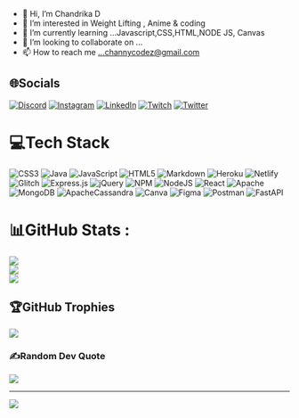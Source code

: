 - 👋 Hi, I’m Chandrika D 
- 👀 I’m interested in Weight Lifting , Anime & coding
- 🌱 I’m currently learning ...Javascript,CSS,HTML,NODE JS, Canvas
- 💞️ I’m looking to collaborate on ...
- 📫 How to reach me ...channycodez@gmail.com

<!---
Chanpi23/Chanpi23 is a ✨ special ✨ repository because its `README.md` (this file) appears on your GitHub profile.
You can click the Preview link to take a look at your changes.
--->

## 🌐Socials
[![Discord](https://img.shields.io/badge/Discord-%237289DA.svg?logo=discord&logoColor=white)](htttps://discord.gg/chanpan12) [![Instagram](https://img.shields.io/badge/Instagram-%23E4405F.svg?logo=Instagram&logoColor=white)](https://instagram.com/channycodez) [![LinkedIn](https://img.shields.io/badge/LinkedIn-%230077B5.svg?logo=linkedin&logoColor=white)](https://linkedin.com/in/www.linkedin.com/in/chandrika-cd) [![Twitch](https://img.shields.io/badge/Twitch-%239146FF.svg?logo=Twitch&logoColor=white)](https://twitch.tv/chanpo12) [![Twitter](https://img.shields.io/badge/Twitter-%231DA1F2.svg?logo=Twitter&logoColor=white)](https://twitter.com/channycodez) 

# 💻Tech Stack
![CSS3](https://img.shields.io/badge/css3-%231572B6.svg?style=plastic&logo=css3&logoColor=white) ![Java](https://img.shields.io/badge/java-%23ED8B00.svg?style=plastic&logo=java&logoColor=white) ![JavaScript](https://img.shields.io/badge/javascript-%23323330.svg?style=plastic&logo=javascript&logoColor=%23F7DF1E) ![HTML5](https://img.shields.io/badge/html5-%23E34F26.svg?style=plastic&logo=html5&logoColor=white) ![Markdown](https://img.shields.io/badge/markdown-%23000000.svg?style=plastic&logo=markdown&logoColor=white) ![Heroku](https://img.shields.io/badge/heroku-%23430098.svg?style=plastic&logo=heroku&logoColor=white) ![Netlify](https://img.shields.io/badge/netlify-%23000000.svg?style=plastic&logo=netlify&logoColor=#00C7B7) ![Glitch](https://img.shields.io/badge/glitch-%233333FF.svg?style=plastic&logo=glitch&logoColor=white) ![Express.js](https://img.shields.io/badge/express.js-%23404d59.svg?style=plastic&logo=express&logoColor=%2361DAFB) ![jQuery](https://img.shields.io/badge/jquery-%230769AD.svg?style=plastic&logo=jquery&logoColor=white) ![NPM](https://img.shields.io/badge/NPM-%23000000.svg?style=plastic&logo=npm&logoColor=white) ![NodeJS](https://img.shields.io/badge/node.js-6DA55F?style=plastic&logo=node.js&logoColor=white) ![React](https://img.shields.io/badge/react-%2320232a.svg?style=plastic&logo=react&logoColor=%2361DAFB) ![Apache](https://img.shields.io/badge/apache-%23D42029.svg?style=plastic&logo=apache&logoColor=white) ![MongoDB](https://img.shields.io/badge/MongoDB-%234ea94b.svg?style=plastic&logo=mongodb&logoColor=white) ![ApacheCassandra](https://img.shields.io/badge/cassandra-%231287B1.svg?style=plastic&logo=apache-cassandra&logoColor=white) ![Canva](https://img.shields.io/badge/Canva-%2300C4CC.svg?style=plastic&logo=Canva&logoColor=white) 	![Figma](https://img.shields.io/badge/figma-%23F24E1E.svg?style=plastic&logo=figma&logoColor=white) ![Postman](https://img.shields.io/badge/Postman-FF6C37?style=plastic&logo=postman&logoColor=white) ![FastAPI](https://img.shields.io/badge/FastAPI-005571?style=plastic&logo=fastapi)
# 📊GitHub Stats :
![](https://github-readme-stats.vercel.app/api?username=chanpi23&theme=prussian&hide_border=false&include_all_commits=false&count_private=false)<br/>
![](https://github-readme-streak-stats.herokuapp.com/?user=chanpi23&theme=prussian&hide_border=false)<br/>
![](https://github-readme-stats.vercel.app/api/top-langs/?username=chanpi23&theme=prussian&hide_border=false&include_all_commits=false&count_private=false&layout=compact)

## 🏆GitHub Trophies
![](https://github-profile-trophy.vercel.app/?username=chanpi23&theme=tokyonight&no-frame=true&no-bg=true&margin-w=4)

### ✍️Random Dev Quote
![](https://quotes-github-readme.vercel.app/api?type=horizontal&theme=light)

---
[![](https://visitcount.itsvg.in/api?id=chanpi23&icon=8&color=5)](https://visitcount.itsvg.in)

